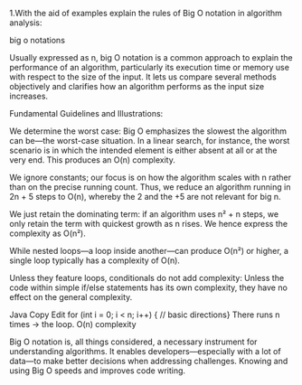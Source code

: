 1.With the aid of examples explain the rules of Big O notation in algorithm analysis:

 big o notations

 Usually expressed as n, big O notation is a common approach to explain the performance of an algorithm, particularly its execution time or memory use with respect to the size of the input.  It lets us compare several methods objectively and clarifies how an algorithm performs as the input size increases.

 
  Fundamental Guidelines and Illustrations:

 We determine the worst case:
 Big O emphasizes the slowest the algorithm can be—the worst-case situation.  In a linear search, for instance, the worst scenario is in which the intended element is either absent at all or at the very end.  This produces an O(n) complexity.

 We ignore constants; our focus is on how the algorithm scales with n rather than on the precise running count.  Thus, we reduce an algorithm running in 2n + 5 steps to O(n), whereby the 2 and the +5 are not relevant for big n.

 We just retain the dominating term: if an algorithm uses n² + n steps, we only retain the term with quickest growth as n rises.  We hence express the complexity as O(n²).

 While nested loops—a loop inside another—can produce O(n²) or higher, a single loop typically has a complexity of O(n).

 Unless they feature loops, conditionals do not add complexity:
 Unless the code within simple if/else statements has its own complexity, they have no effect on the general complexity.

 
  Java Copy Edit for (int i = 0; i < n; i++) { // basic directions}  There runs n times → the loop.  O(n) complexity


 Big O notation is, all things considered, a necessary instrument for understanding algorithms.  It enables developers—especially with a lot of data—to make better decisions when addressing challenges.  Knowing and using Big O speeds and improves code writing.